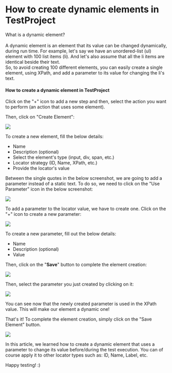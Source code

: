 # How to create dynamic elements in TestProject

What is a dynamic element?\
\
A dynamic element is an element that its value can be changed dynamically, during run time. For example, let's say we have an unordered-list (ul) element with 100 list items (li). And let's also assume that all the li items are identical beside their text.\
So, to avoid creating 100 different elements, you can easily create a single element, using XPath, and add a parameter to its value for changing the li's text.

#### How to create a dynamic element in TestProject <a href="#how-to-create-a-dynamic-element-in-testproject" id="how-to-create-a-dynamic-element-in-testproject"></a>

Click on the "+" icon to add a new step and then, select the action you want to perform (an action that uses some element).

Then, click on "Create Element":

![](<../../.gitbook/assets/image (465).png>)

To create a new element, fill the below details:

* Name
* Description (optional)
* Select the element's type (input, div, span, etc.)
* Locator strategy (ID, Name, XPath, etc.)
* Provide the locator's value

Between the single quotes in the below screenshot, we are going to add a parameter instead of a static text. To do so, we need to click on the "Use Parameter" icon in the below screenshot:

![](<../../.gitbook/assets/image (551).png>)

To add a parameter to the locator value, we have to create one. Click on the "+" icon to create a new parameter:

![](<../../.gitbook/assets/image (532).png>)

To create a new parameter, fill out the below details:

* Name
* Description (optional)
* Value

Then, click on the "**Save**" button to complete the element creation:

![](<../../.gitbook/assets/image (531).png>)

Then, select the parameter you just created by clicking on it:

![](<../../.gitbook/assets/image (467).png>)

You can see now that the newly created parameter is used in the XPath value. This will make our element a dynamic one!

That's it! To complete the element creation, simply click on the "Save Element" button.

![](<../../.gitbook/assets/image (507).png>)

In this article, we learned how to create a dynamic element that uses a parameter to change its value before/during the test execution. You can of course apply it to other locator types such as: ID, Name, Label, etc.

Happy testing! :)
